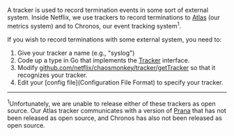 A tracker is used to record termination events in some sort of external system.
Inside Netflix, we use trackers to record terminations to
[Atlas](https://github.com/netflix/atlas/wiki) (our metrics system) and to
Chronos, our event tracking system<sup>1</sup>.

If you wish to record terminations with some external system, you need to:

1. Give your tracker a name (e.g., "syslog")
1. Code up a type in Go that implements the [Tracker](https://godoc.org/github.com/Netflix/chaosmonkey/#Tracker) interface.
1. Modify [github.com/netflix/chaosmonkey/tracker/getTracker](https://github.com/Netflix/chaosmonkey/blob/master/tracker/tracker.go)
   so that it recognizes your tracker.
1. Edit your [config file](Configuration File Format) to specify your tracker.

---

<sup>1</sup>Unfortunately, we are unable to release either of these trackers as
open source. Our Atlas tracker communicates with a version of
[Prana](https://github.com/Netflix/Prana) that has not been released as open
source, and Chronos has also not been released as open source.
